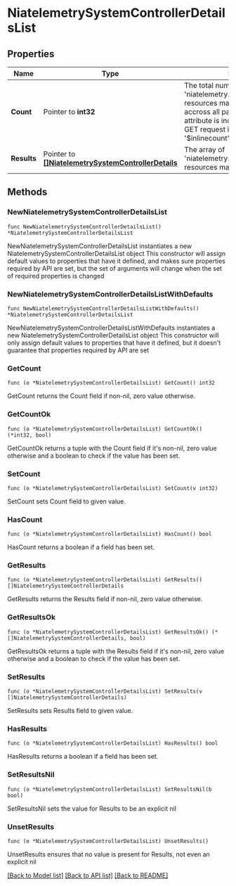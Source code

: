 # NiatelemetrySystemControllerDetailsList

## Properties

Name | Type | Description | Notes
------------ | ------------- | ------------- | -------------
**Count** | Pointer to **int32** | The total number of &#39;niatelemetry.SystemControllerDetails&#39; resources matching the request, accross all pages. The &#39;Count&#39; attribute is included when the HTTP GET request includes the &#39;$inlinecount&#39; parameter. | [optional] 
**Results** | Pointer to [**[]NiatelemetrySystemControllerDetails**](NiatelemetrySystemControllerDetails.md) | The array of &#39;niatelemetry.SystemControllerDetails&#39; resources matching the request. | [optional] 

## Methods

### NewNiatelemetrySystemControllerDetailsList

`func NewNiatelemetrySystemControllerDetailsList() *NiatelemetrySystemControllerDetailsList`

NewNiatelemetrySystemControllerDetailsList instantiates a new NiatelemetrySystemControllerDetailsList object
This constructor will assign default values to properties that have it defined,
and makes sure properties required by API are set, but the set of arguments
will change when the set of required properties is changed

### NewNiatelemetrySystemControllerDetailsListWithDefaults

`func NewNiatelemetrySystemControllerDetailsListWithDefaults() *NiatelemetrySystemControllerDetailsList`

NewNiatelemetrySystemControllerDetailsListWithDefaults instantiates a new NiatelemetrySystemControllerDetailsList object
This constructor will only assign default values to properties that have it defined,
but it doesn't guarantee that properties required by API are set

### GetCount

`func (o *NiatelemetrySystemControllerDetailsList) GetCount() int32`

GetCount returns the Count field if non-nil, zero value otherwise.

### GetCountOk

`func (o *NiatelemetrySystemControllerDetailsList) GetCountOk() (*int32, bool)`

GetCountOk returns a tuple with the Count field if it's non-nil, zero value otherwise
and a boolean to check if the value has been set.

### SetCount

`func (o *NiatelemetrySystemControllerDetailsList) SetCount(v int32)`

SetCount sets Count field to given value.

### HasCount

`func (o *NiatelemetrySystemControllerDetailsList) HasCount() bool`

HasCount returns a boolean if a field has been set.

### GetResults

`func (o *NiatelemetrySystemControllerDetailsList) GetResults() []NiatelemetrySystemControllerDetails`

GetResults returns the Results field if non-nil, zero value otherwise.

### GetResultsOk

`func (o *NiatelemetrySystemControllerDetailsList) GetResultsOk() (*[]NiatelemetrySystemControllerDetails, bool)`

GetResultsOk returns a tuple with the Results field if it's non-nil, zero value otherwise
and a boolean to check if the value has been set.

### SetResults

`func (o *NiatelemetrySystemControllerDetailsList) SetResults(v []NiatelemetrySystemControllerDetails)`

SetResults sets Results field to given value.

### HasResults

`func (o *NiatelemetrySystemControllerDetailsList) HasResults() bool`

HasResults returns a boolean if a field has been set.

### SetResultsNil

`func (o *NiatelemetrySystemControllerDetailsList) SetResultsNil(b bool)`

 SetResultsNil sets the value for Results to be an explicit nil

### UnsetResults
`func (o *NiatelemetrySystemControllerDetailsList) UnsetResults()`

UnsetResults ensures that no value is present for Results, not even an explicit nil

[[Back to Model list]](../README.md#documentation-for-models) [[Back to API list]](../README.md#documentation-for-api-endpoints) [[Back to README]](../README.md)


